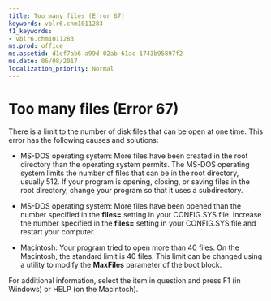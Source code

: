 ```yaml
---
title: Too many files (Error 67)
keywords: vblr6.chm1011283
f1_keywords:
- vblr6.chm1011283
ms.prod: office
ms.assetid: d1ef7ab6-a99d-02ab-61ac-1743b95897f2
ms.date: 06/08/2017
localization_priority: Normal
---
```



# Too many files (Error 67)

There is a limit to the number of disk files that can be open at one time. This error has the following causes and solutions:



- MS-DOS operating system: More files have been created in the root directory than the operating system permits. The MS-DOS operating system limits the number of files that can be in the root directory, usually 512. If your program is opening, closing, or saving files in the root directory, change your program so that it uses a subdirectory.
    
- MS-DOS operating system: More files have been opened than the number specified in the  **files=** setting in your CONFIG.SYS file. Increase the number specified in the **files=** setting in your CONFIG.SYS file and restart your computer.
    
- Macintosh: Your program tried to open more than 40 files. On the Macintosh, the standard limit is 40 files. This limit can be changed using a utility to modify the  **MaxFiles** parameter of the boot block.
    

For additional information, select the item in question and press F1 (in Windows) or HELP (on the Macintosh).

